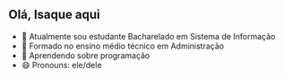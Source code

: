 ## Olá, Isaque aqui
- 🔭 Atualmente sou estudante Bacharelado em Sistema de Informação 
- 🌱 Formado no ensino médio técnico em Administração 
- 📝 Aprendendo sobre programação 
- 😄 Pronouns: ele/dele
